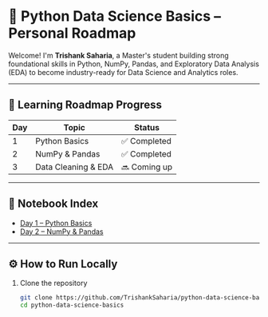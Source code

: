# 🧠 Python Data Science Basics – Personal Roadmap  

Welcome! I'm **Trishank Saharia**, a Master's student building strong foundational skills in Python, NumPy, Pandas, and Exploratory Data Analysis (EDA) to become industry-ready for Data Science and Analytics roles.

---

## 📅 Learning Roadmap Progress

| Day | Topic               | Status      |
|-----|----------------------|-------------|
| 1   | Python Basics        | ✅ Completed |
| 2   | NumPy & Pandas       | ✅ Completed |
| 3   | Data Cleaning & EDA  | 🔜 Coming up |

---

## 📂 Notebook Index

- [Day 1 – Python Basics](python_basics_assignment.ipynb)  
- [Day 2 – NumPy & Pandas](numpy_pandas_assignment.ipynb)

---

## ⚙️ How to Run Locally

1. Clone the repository  
   ```bash
   git clone https://github.com/TrishankSaharia/python-data-science-basics.git
   cd python-data-science-basics
